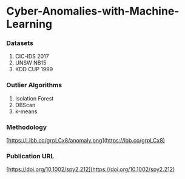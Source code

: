 # Cyber-Anomalies-with-Machine-Learning

### Datasets

1. CIC-IDS 2017 
2. UNSW NB15
3. KDD CUP 1999

### Outlier Algorithms

1. Isolation Forest
2. DBScan
3. k-means

### Methodology
[https://i.ibb.co/grpLCx8/anomaly.png](https://ibb.co/grpLCx8)

### Publication URL

[https://doi.org/10.1002/spy2.212](https://doi.org/10.1002/spy2.212)
